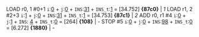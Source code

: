 LOAD r0, 1    #0+1 `i`:[0](2^0) + `j`:[0](2^3) + `INS`:[31](2^6) + `INS_t`:[1](2^15) = [34.752] **{87c0}** | *1*
LOAD r1, 2    #2+3 `i`:[1](2^0) + `j`:[0](2^3) + `INS`:[31](2^6) + `INS_t`:[1](2^15) = [34.753] **{87c1}** | *2*
ADD r0, r1    #4   `i`:[0](2^0) + `j`:[1](2^3) + `INS`: [4](2^6) + `INS_t`:[0](2^15) = [264]    **{108}**  | *-*
STOP          #5   `i`:[0](2^0) + `j`:[0](2^3) + `INS`:[98](2^6) + `INS_t`:[0](2^15) = [6.272]  **{1880}** | *-*